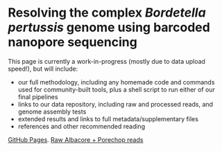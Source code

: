 # Resolving the complex *Bordetella pertussis* genome using barcoded nanopore sequencing

This page is currently a work-in-progress (mostly due to data upload speed!), but will include:
- our full methodology, including any homemade code and commands used for community-built tools, plus a shell script to run either of our final pipelines
- links to our data repository, including raw and processed reads, and genome assembly tests
- extended results and links to full metadata/supplementary files
- references and other recommended reading

[GitHub Pages](https://pages.github.com/).
[Raw Albacore + Porechop reads](https://figshare.com/s/4a2a376c8d4d130b3ecb)
